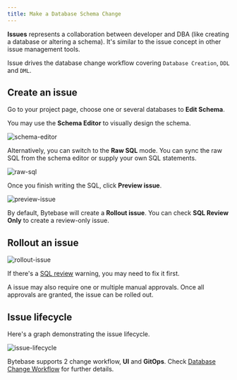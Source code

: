 ```yaml
---
title: Make a Database Schema Change
---
```


**Issues** represents a collaboration between developer and DBA (like creating a database or altering a schema). It's similar to the issue concept in other issue management tools.

Issue drives the database change workflow covering `Database Creation`, `DDL` and `DML`.

## Create an issue

Go to your project page, choose one or several databases to **Edit Schema**.

You may use the **Schema Editor** to visually design the schema.

![schema-editor](/content/docs/get-started/step-by-step/change-schema/schema-editor.webp)

Alternatively, you can switch to the **Raw SQL** mode. You can sync the raw SQL from the schema editor or supply your own
SQL statements.

![raw-sql](/content/docs/get-started/step-by-step/change-schema/raw-sql.webp)

Once you finish writing the SQL, click **Preview issue**.

![preview-issue](/content/docs/get-started/step-by-step/change-schema/preview-issue.webp)

By default, Bytebase will create a **Rollout issue**. You can check **SQL Review Only** to create a review-only issue.

## Rollout an issue

![rollout-issue](/content/docs/get-started/step-by-step/change-schema/rollout-issue.webp)

If there's a [SQL review](/docs/sql-review/overview) warning, you may need to fix it first.

A issue may also require one or multiple manual approvals. Once all approvals are granted, the issue
can be rolled out.

## Issue lifecycle

Here's a graph demonstrating the issue lifecycle.

![issue-lifecycle](/content/docs/get-started/step-by-step/change-schema/issue-lifecycle.webp)

Bytebase supports 2 change workflow, **UI** and **GitOps**. Check [Database Change Workflow](/docs/change-database/change-workflow/) for further details.
